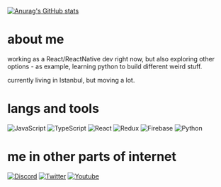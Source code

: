 [![Anurag's GitHub stats](https://github-readme-stats.vercel.app/api?username=flyjeray&hide=stars,prs,issues,contribs&count_private=true&show_icons=true&theme=tokyonight)](https://github.com/anuraghazra/github-readme-stats)

# about me

working as a React/ReactNative dev right now, but also exploring other options - as example, learning python to build different weird stuff. 

currently living in Istanbul, but moving a lot.

# langs and tools

![JavaScript](https://img.shields.io/badge/-JavaScript-020202?style=for-the-badge&logo=JavaScript&logoColor=ffd35d)
![TypeScript](https://img.shields.io/badge/-TypeScript-020202?style=for-the-badge&logo=TypeScript&logoColor=blue)
![React](https://img.shields.io/badge/-React-020202?style=for-the-badge&logo=React&logoColor=lightblue)
![Redux](https://img.shields.io/badge/-Redux-020202?style=for-the-badge&logo=Redux&logoColor=pink)
![Firebase](https://img.shields.io/badge/-Firebase-020202?style=for-the-badge&logo=Firebase&logoColor=orange)
![Python](https://img.shields.io/badge/-Python-020202?style=for-the-badge&logo=Python&logoColor=yellow)

# me in other parts of internet

[![Discord](https://img.shields.io/badge/-Discord-020202?style=for-the-badge&logo=Discord)](https://discordapp.com/users/344140328254570498)
[![Twitter](https://img.shields.io/badge/-Twitter-020202?style=for-the-badge&logo=Twitter)](https://twitter.com/flyjeray)
[![Youtube](https://img.shields.io/badge/-Youtube-020202?style=for-the-badge&logo=Youtube)](https://www.youtube.com/@flyjeray)


